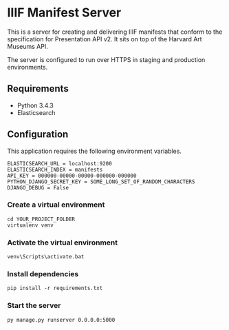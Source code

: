 # IIIF Manifest Server

This is a server for creating and delivering IIIF manifests that conform to the specification for Presentation API v2. It sits on top of the Harvard Art Museums API.  

The server is configured to run over HTTPS in staging and production environments.  

## Requirements

* Python 3.4.3
* Elasticsearch

## Configuration

This application requires the following environment variables.  

```
ELASTICSEARCH_URL = localhost:9200
ELASTICSEARCH_INDEX = manifests
API_KEY = 000000-00000-00000-000000-000000
PYTHON_DJANGO_SECRET_KEY = SOME_LONG_SET_OF_RANDOM_CHARACTERS
DJANGO_DEBUG = False
```

### Create a virtual environment
```
cd YOUR_PROJECT_FOLDER
virtualenv venv
```

### Activate the virtual environment
```
venv\Scripts\activate.bat
```

### Install dependencies  
```
pip install -r requirements.txt
```

### Start the server
```
py manage.py runserver 0.0.0.0:5000
```